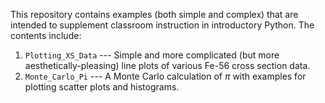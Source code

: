 This repository contains examples (both simple and complex) that are intended to
supplement classroom instruction in introductory Python.  The contents include:

1. `Plotting_XS_Data` --- Simple and more complicated (but more aesthetically-pleasing) line plots of various Fe-56 cross section data.
2. `Monte_Carlo_Pi` --- A Monte Carlo calculation of $\pi$ with examples for plotting scatter plots and histograms.